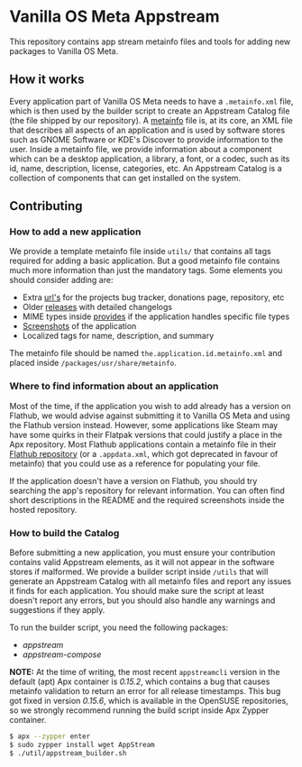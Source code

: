 # Vanilla OS Meta Appstream

This repository contains app stream metainfo files and tools for adding new packages to Vanilla OS Meta.

## How it works

Every application part of Vanilla OS Meta needs to have a `.metainfo.xml` file, which is then used by
the builder script to create an Appstream Catalog file (the file shipped by our repository).
A [metainfo](https://www.freedesktop.org/software/appstream/docs/chap-Metadata.html#sect-Metadata-GenericComponent) file is, at its core, an XML file that describes all aspects of an application and is used by
software stores such as GNOME Software or KDE's Discover to provide information to the user.
Inside a metainfo file, we provide information about a component which can be a desktop application, a library, a font, or a codec, such as its id, name, description, license, categories, etc.
An Appstream Catalog is a collection of components that can get installed on the system.

## Contributing

### How to add a new application

We provide a template metainfo file inside `utils/` that contains all tags required for adding a
basic application. But a good metainfo file contains much more information than just the
mandatory tags. Some elements you should consider adding are:
- Extra [url's](https://www.freedesktop.org/software/appstream/docs/chap-Metadata.html#tag-url) for the projects bug tracker, donations page, repository, etc
- Older [releases](https://www.freedesktop.org/software/appstream/docs/chap-Metadata.html#tag-releases) with detailed changelogs
- MIME types inside [provides](https://www.freedesktop.org/software/appstream/docs/chap-Metadata.html#tag-provides) if the application handles specific file types
- [Screenshots](https://www.freedesktop.org/software/appstream/docs/chap-Metadata.html#tag-screenshots) of the application
- Localized tags for name, description, and summary

The metainfo file should be named `the.application.id.metainfo.xml` and placed inside
`/packages/usr/share/metainfo`.

### Where to find information about an application

Most of the time, if the application you wish to add already has a version on Flathub, we would
advise against submitting it to Vanilla OS Meta and using the Flathub version instead.
However, some applications like Steam may have some quirks in their Flatpak versions that could
justify a place in the Apx repository.
Most Flathub applications contain a metainfo file in their [Flathub repository](https://github.com/flathub/)
(or a `.appdata.xml`, which got deprecated in favour of metainfo) that you could use as a reference
for populating your file.

If the application doesn't have a version on Flathub, you should try searching the app's repository
for relevant information. You can often find short descriptions in the README and the required screenshots inside the hosted repository.

### How to build the Catalog

Before submitting a new application, you must ensure your contribution contains valid Appstream
elements, as it will not appear in the software stores if malformed.
We provide a builder script inside `/utils` that will generate an Appstream Catalog with all
metainfo files and report any issues it finds for each application.
You should make sure the script at least doesn't report any errors, but you should also handle any
warnings and suggestions if they apply.

To run the builder script, you need the following packages:
- *appstream*
- *appstream-compose*

**NOTE:** At the time of writing, the most recent `appstreamcli` version in the default (apt)
Apx container is *0.15.2*, which contains a bug that causes metainfo validation to return an error
for all release timestamps.
This bug got fixed in version *0.15.6*, which is available in the OpenSUSE repositories, so we
strongly recommend running the build script inside Apx Zypper container.

```sh
$ apx --zypper enter
$ sudo zypper install wget AppStream
$ ./util/appstream_builder.sh
```
